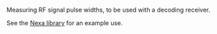 Measuring RF signal pulse widths, to be used with a decoding receiver. 

See the [Nexa library](https://github.com/c-math/Nexa433MHzRFModule/tree/master/example) for an example use.

